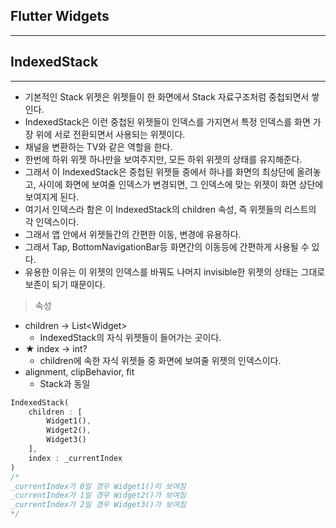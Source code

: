 <h2>Flutter Widgets</h2>

<hr>

<h2>IndexedStack</h2>

<hr>

- 기본적인 Stack 위젯은 위젯들이 한 화면에서 Stack 자료구조처럼 중첩되면서 쌓인다. 
- IndexedStack은 이런 중첩된 위젯들이 인덱스를 가지면서 특정 인덱스를 화면 가장 위에 서로 전환되면서 사용되는 위젯이다. 
- 채널을 변환하는 TV와 같은 역할을 한다. 
- 한번에 하위 위젯 하나만을 보여주지만, 모든 하위 위젯의 상태를 유지해준다. 
- 그래서 이 IndexedStack은 중첩된 위젯들 중에서 하나를 화면의 최상단에 올려놓고, 사이에 화면에 보여줄 인덱스가 변경되면, 그 인덱스에 맞는 위젯이 화면 상단에 보여지게 된다.
- 여기서 인덱스라 함은 이 IndexedStack의 children 속성, 즉 위젯들의 리스트의 각 인덱스이다. 
- 그래서 앱 안에서 위젯들간의 간편한 이동, 변경에 유용하다.
- 그래서 Tap, BottomNavigationBar등 화면간의 이동등에 간편하게 사용될 수 있다. 
- 유용한 이유는 이 위젯의 인덱스를 바꿔도 나머지 invisible한 위젯의 상태는 그대로 보존이 되기 때문이다. 



> 속성

- children -> List&lt;Widget&gt;
  - IndexedStack의 자식 위젯들이 들어가는 곳이다. 
- ★ index -> int?
  - children에 속한 자식 위젯들 중 화면에 보여줄 위젯의 인덱스이다. 
- alignment, clipBehavior, fit 
  - Stack과 동일



```dart
IndexedStack(
	children : [
        Widget1(),
        Widget2(),
        Widget3()
    ],
    index : _currentIndex 
)
/*
_currentIndex가 0일 경우 Widget1()이 보여짐
_currentIndex가 1일 경우 Widget2()가 보여짐
_currentIndex가 2일 경우 Widget3()가 보여짐
*/
```





